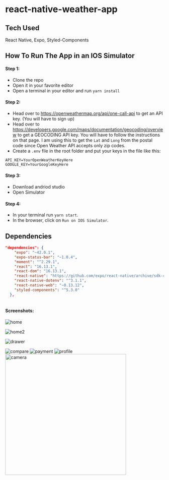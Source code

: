 # react-native-weather-app

## Tech Used

React Native, Expo, Styled-Components


## How To Run The App in an IOS Simulator

#### Step 1: 
- Clone the repo
- Open it in your favorite editor
- Open a terminal in your editor and run `yarn install`

#### Step 2: 
- Head over to https://openweathermap.org/api/one-call-api to get an API key. (You will have to sign up)
- Head over to https://developers.google.com/maps/documentation/geocoding/overview to get a GEOCODING API key. You will have to follow the instructions on that page. I am using this to get the `Lat` and `Long` from the postal code since Open Weather API accepts only zip codes.
- Create a `.env` file in the root folder and put your keys in the file like this: 

```
API_KEY=YourOpenWeatherKeyHere
GOOGLE_KEY=YourGoogleKeyHere
```

#### Step 3:

- Download andriod studio 
- Open Simulator

#### Step 4: 

- In your terminal run `yarn start`. 
- In the browser, click on `Run on IOS Simulator`.

## Dependencies 

```json
"dependencies": {
    "expo": "~42.0.1",
    "expo-status-bar": "~1.0.4",
    "moment": "^2.29.1",
    "react": "16.13.1",
    "react-dom": "16.13.1",
    "react-native": "https://github.com/expo/react-native/archive/sdk-42.0.0.tar.gz",
    "react-native-dotenv": "^3.1.1",
    "react-native-web": "~0.13.12",
    "styled-components": "^5.3.0"
  },
  
  ```
  
#### Screenshots:
  

![home](https://user-images.githubusercontent.com/93395352/166293956-a7155236-e860-4813-8556-78643adf8263.jpg)

![home2](https://user-images.githubusercontent.com/93395352/166294020-638849be-f92a-42ca-9bd6-a6b1a0c846ca.jpg)

![drawer](https://user-images.githubusercontent.com/93395352/166294033-bc7daf9c-de71-4e2b-b7e7-26c83a740945.jpg)

![compare](https://user-images.githubusercontent.com/93395352/166294109-2f4296b1-983c-4ad6-90f5-5d76d4848aab.jpg)
![payment](https://user-images.githubusercontent.com/93395352/166294129-ba4b7443-7b32-4b60-9d55-405a1a6d7d79.jpg)
![profile](https://user-images.githubusercontent.com/93395352/166294146-0a736b8c-8055-464d-9c99-aa781187028b.jpg)
<img width="384" alt="camera" src="https://user-images.githubusercontent.com/93395352/166294177-f70d75b5-9d54-416a-9ffe-53d6692e0fe9.png">

